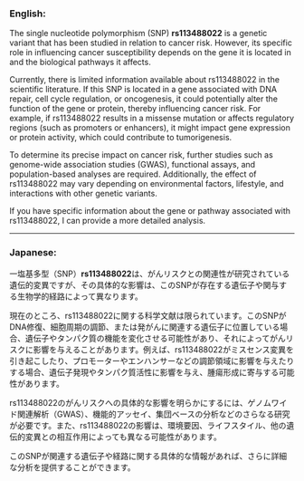 ### English:
The single nucleotide polymorphism (SNP) **rs113488022** is a genetic variant that has been studied in relation to cancer risk. However, its specific role in influencing cancer susceptibility depends on the gene it is located in and the biological pathways it affects. 

Currently, there is limited information available about rs113488022 in the scientific literature. If this SNP is located in a gene associated with DNA repair, cell cycle regulation, or oncogenesis, it could potentially alter the function of the gene or protein, thereby influencing cancer risk. For example, if rs113488022 results in a missense mutation or affects regulatory regions (such as promoters or enhancers), it might impact gene expression or protein activity, which could contribute to tumorigenesis.

To determine its precise impact on cancer risk, further studies such as genome-wide association studies (GWAS), functional assays, and population-based analyses are required. Additionally, the effect of rs113488022 may vary depending on environmental factors, lifestyle, and interactions with other genetic variants.

If you have specific information about the gene or pathway associated with rs113488022, I can provide a more detailed analysis.

---

### Japanese:
一塩基多型（SNP）**rs113488022**は、がんリスクとの関連性が研究されている遺伝的変異ですが、その具体的な影響は、このSNPが存在する遺伝子や関与する生物学的経路によって異なります。

現在のところ、rs113488022に関する科学文献は限られています。このSNPがDNA修復、細胞周期の調節、または発がんに関連する遺伝子に位置している場合、遺伝子やタンパク質の機能を変化させる可能性があり、それによってがんリスクに影響を与えることがあります。例えば、rs113488022がミスセンス変異を引き起こしたり、プロモーターやエンハンサーなどの調節領域に影響を与えたりする場合、遺伝子発現やタンパク質活性に影響を与え、腫瘍形成に寄与する可能性があります。

rs113488022のがんリスクへの具体的な影響を明らかにするには、ゲノムワイド関連解析（GWAS）、機能的アッセイ、集団ベースの分析などのさらなる研究が必要です。また、rs113488022の影響は、環境要因、ライフスタイル、他の遺伝的変異との相互作用によっても異なる可能性があります。

このSNPが関連する遺伝子や経路に関する具体的な情報があれば、さらに詳細な分析を提供することができます。